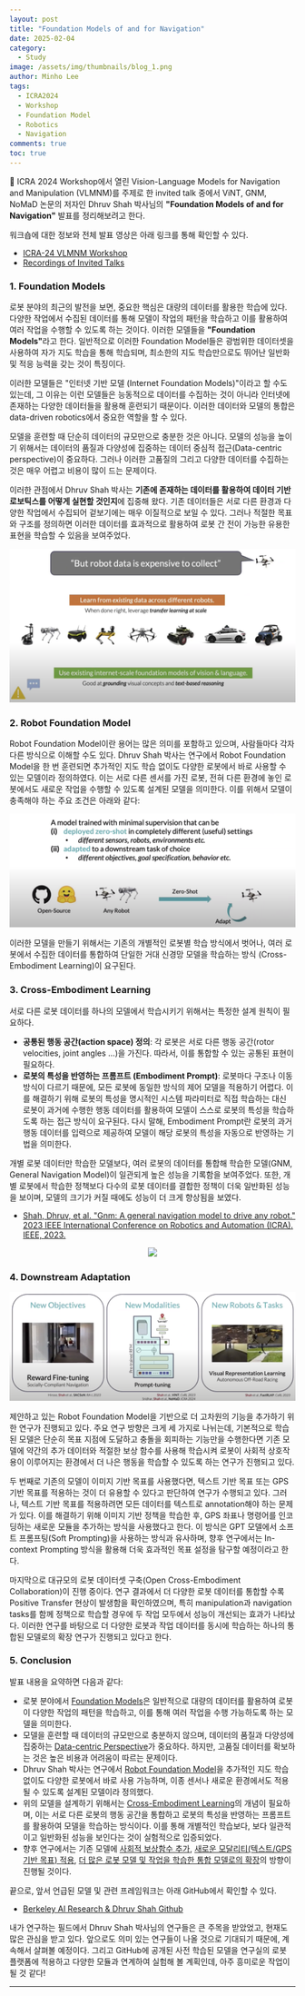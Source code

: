 ```yaml
---
layout: post
title: "Foundation Models of and for Navigation"
date: 2025-02-04
category:
  - Study
image: /assets/img/thumbnails/blog_1.png
author: Minho Lee
tags: 
  - ICRA2024
  - Workshop
  - Foundation Model
  - Robotics
  - Navigation
comments: true
toc: true
---
```


📌 ICRA 2024 Workshop에서 열린 Vision-Language Models for Navigation and Manipulation (VLMNM)를 주제로 한 invited talk 중에서 ViNT, GNM, NoMaD 논문의 저자인 Dhruv Shah 박사님의 <strong>"Foundation Models of and for Navigation"</strong> 발표를 정리해보려고 한다.

워크숍에 대한 정보와 전체 발표 영상은 아래 링크를 통해 확인할 수 있다. <br>
* <a href="https://vlmnm-workshop.github.io/"> ICRA-24 VLMNM Workshop</a>
* <a href="https://www.youtube.com/playlist?list=PLvYJV1Xnj1YVZdTrP2i8EqJW7Ai_pIMV7"> Recordings of Invited Talks</a>

### 1. Foundation Models
로봇 분야의 최근의 발전을 보면, 중요한 핵심은 대량의 데이터를 활용한 학습에 있다. 다양한 작업에서 수집된 데이터를 통해 모델이 작업의 패턴을 학습하고 이를 활용하여 여러 작업을 수행할 수 있도록 하는 것이다. 이러한 모델들을 <strong>"Foundation Models"</strong>라고 한다. 일반적으로 이러한 Foundation Model들은 광범위한 데이터셋을 사용하여 자가 지도 학습을 통해 학습되며, 최소한의 지도 학습만으로도 뛰어난 일반화 및 적응 능력을 갖는 것이 특징이다.

이러한 모델들은 "인터넷 기반 모델 (Internet Foundation Models)"이라고 할 수도 있는데, 그 이유는 이런 모델들은 능동적으로 데이터를 수집하는 것이 아니라 인터넷에 존재하는 다양한 데이터들을 활용해 훈련되기 때문이다. 이러한 데이터와 모델의 통합은 data-driven robotics에서 중요한 역할을 할 수 있다.

모델을 훈련할 때 단순히 데이터의 규모만으로 충분한 것은 아니다. 모델의 성능을 높이기 위해서는 데이터의 품질과 다양성에 집중하는 데이터 중심적 접근(Data-centric perspective)이 중요하다. 그러나 이러한 고품질의 그리고 다양한 데이터를 수집하는 것은 매우 어렵고 비용이 많이 드는 문제이다.

이러한 관점에서 Dhruv Shah 박사는 <strong>기존에 존재하는 데이터를 활용하여 데이터 기반 로보틱스를 어떻게 실현할 것인지</strong>에 집중해 왔다. 기존 데이터들은 서로 다른 환경과 다양한 작업에서 수집되어 겉보기에는 매우 이질적으로 보일 수 있다. 그러나 적절한 목표와 구조를 정의하면 이러한 데이터를 효과적으로 활용하여 로봇 간 전이 가능한 유용한 표현을 학습할 수 있음을 보여주었다.

<p align="center"><img src ="/assets/img/blog/20250204/fig_1.png"></p>

### 2. Robot Foundation Model
Robot Foundation Model이란 용어는 많은 의미를 포함하고 있으며, 사람들마다 각자 다른 방식으로 이해할 수도 있다. Dhruv Shah 박사는 연구에서 Robot Foundation Model을 한 번 훈련되면 추가적인 지도 학습 없이도 다양한 로봇에서 바로 사용할 수 있는 모델이라 정의하였다. 이는 서로 다른 센서를 가진 로봇, 전혀 다른 환경에 놓인 로봇에서도 새로운 작업을 수행할 수 있도록 설계된 모델을 의미한다. 이를 위해서 모델이 충족해야 하는 주요 조건은 아래와 같다:

<p align="center"><img src ="/assets/img/blog/20250204/fig_2.png"></p>

이러한 모델을 만들기 위해서는 기존의 개별적인 로봇별 학습 방식에서 벗어나, 여러 로봇에서 수집한 데이터를 통합하여 단일한 거대 신경망 모델을 학습하는 방식 (Cross-Embodiment Learning)이 요구된다.

### 3. Cross-Embodiment Learning
서로 다른 로봇 데이터를 하나의 모델에서 학습시키기 위해서는 특정한 설계 원칙이 필요하다. <br>
* <strong>공통된 행동 공간(action space) 정의</strong>: 각 로봇은 서로 다른 행동 공간(rotor velocities, joint angles ...)을 가진다. 따라서, 이를 통합할 수 있는 공통된 표현이 필요하다.
* <strong>로봇의 특성을 반영하는 프롬프트 (Embodiment Prompt)</strong>: 로봇마다 구조나 이동 방식이 다르기 때문에, 모든 로봇에 동일한 방식의 제어 모델을 적용하기 어렵다. 이를 해결하기 위해 로봇의 특성을 명시적인 시스템 파라미터로 직접 학습하는 대신 로봇이 과거에 수행한 행동 데이터를 활용하여 모델이 스스로 로봇의 특성을 학습하도록 하는 접근 방식이 요구된다. 다시 말해, Embodiment Prompt란 로봇의 과거 행동 데이터를 입력으로 제공하여 모델이 해당 로봇의 특성을 자동으로 반영하는 기법을 의미한다.

개별 로봇 데이터만 학습한 모델보다, 여러 로봇의 데이터를 통합해 학습한 모델(GNM, General Navigation Model)이 일관되게 높은 성능을 기록함을 보여주었다. 또한, 개별 로봇에서 학습한 정책보다 다수의 로봇 데이터를 결합한 정책이 더욱 일반화된 성능을 보이며, 모델의 크기가 커질 때에도 성능이 더 크게 향상됨을 보였다.

* <a href="https://ieeexplore.ieee.org/abstract/document/10161227?casa_token=UShbqLF5uogAAAAA:s3h6WmqvbkyN8E8lCbVogL2PXPrGoii7FftHRSKsFySo2NEW0aLQb5dF1A2OLe2KZIligpBP"> Shah, Dhruv, et al. "Gnm: A general navigation model to drive any robot." 2023 IEEE International Conference on Robotics and Automation (ICRA). IEEE, 2023.</a>
<p align="center"><img src ="/assets/img/blog/20250204/fig_3.gif"></p>

### 4. Downstream Adaptation
<p align="center"><img src ="/assets/img/blog/20250204/fig_4.png"></p>

제안하고 있는 Robot Foundation Model을 기반으로 더 고차원의 기능을 추가하기 위한 연구가 진행되고 있다. 주요 연구 방향은 크게 세 가지로 나뉘는데, 기본적으로 학습된 모델은 단순히 목표 지점에 도달하고 충돌을 회피하는 기능만을 수행한다면 기존 모델에 약간의 추가 데이터와 적절한 보상 함수를 사용해 학습시켜 로봇이 사회적 상호작용이 이루어지는 환경에서 더 나은 행동을 학습할 수 있도록 하는 연구가 진행되고 있다.

두 번째로 기존의 모델이 이미지 기반 목표를 사용했다면, 텍스트 기반 목표 또는 GPS 기반 목표를 적용하는 것이 더 유용할 수 있다고 판단하여 연구가 수행되고 있다. 그러나, 텍스트 기반 목표를 적용하려면 모든 데이터를 텍스트로 annotation해야 하는 문제가 있다. 이를 해결하기 위해 이미지 기반 정책을 학습한 후, GPS 좌표나 명령어를 인코딩하는 새로운 모듈을 추가하는 방식을 사용했다고 한다. 이 방식은 GPT 모델에서 소프트 프롬프팅(Soft Prompting)을 사용하는 방식과 유사하며, 향후 연구에서는 In-context Prompting 방식을 활용해 더욱 효과적인 목표 설정을 탐구할 예정이라고 한다.

마지막으로 대규모의 로봇 데이터셋 구축(Open Cross-Embodiment Collaboration)이 진행 중이다. 연구 결과에서 더 다양한 로봇 데이터를 통합할 수록 Positive Transfer 현상이 발생함을 확인하였으며, 특히 manipulation과 navigation tasks를 함께 정책으로 학습할 경우에 두 작업 모두에서 성능이 개선되는 효과가 나타났다. 이러한 연구를 바탕으로 더 다양한 로봇과 작업 데이터를 동시에 학습하는 하나의 통합된 모델로의 확장 연구가 진행되고 있다고 한다.


### 5. Conclusion
발표 내용을 요약하면 다음과 같다:

- 로봇 분야에서 <u>Foundation Models</u>은 일반적으로 대량의 데이터를 활용하여 로봇이 다양한 작업의 패턴을 학습하고, 이를 통해 여러 작업을 수행 가능하도록 하는 모델을 의미한다.
- 모델을 훈련할 때 데이터의 규모만으로 충분하지 않으며, 데이터의 품질과 다양성에 집중하는 <u>Data-centric Perspective</u>가 중요하다. 하지만, 고품질 데이터를 확보하는 것은 높은 비용과 어려움이 따르는 문제이다.
- Dhruv Shah 박사는 연구에서 <u>Robot Foundation Model</u>을 추가적인 지도 학습 없이도 다양한 로봇에서 바로 사용 가능하며, 이종 센서나 새로운 환경에서도 적용될 수 있도록 설계된 모델이라 정의했다.
- 위의 모델을 설계하기 위해서는 <u>Cross-Embodiment Learning</u>의 개념이 필요하며, 이는 서로 다른 로봇의 행동 공간을 통합하고 로봇의 특성을 반영하는 프롬프트를 활용하여 모델을 학습하는 방식이다. 이를 통해 개별적인 학습보다, 보다 일관적이고 일반화된 성능을 보인다는 것이 실험적으로 입증되었다.
- 향후 연구에서는 기존 모델에 <u>사회적 보상함수 추가</u>, <u>새로운 모달리티(텍스트/GPS 기반 목표) 적용</u>, <u>더 많은 로봇 모델 및 작업을 학습한 통합 모델로의 확장</u>의 방향이 진행될 것이다.

끝으로, 앞서 언급된 모델 및 관련 프레임워크는 아래 GitHub에서 확인할 수 있다.
* <a href="https://github.com/robodhruv/visualnav-transformer"> Berkeley AI Research & Dhruv Shah Github</a>

내가 연구하는 필드에서 Dhruv Shah 박사님의 연구들은 큰 주목을 받았었고, 현재도 많은 관심을 받고 있다. 앞으로도 의미 있는 연구들이 나올 것으로 기대되기 때문에, 계속해서 살펴볼 예정이다.
그리고 GitHub에 공개된 사전 학습된 모델을 연구실의 로봇 플랫폼에 적용하고 다양한 모듈과 연계하여 실험해 볼 계획인데, 아주 흥미로운 작업이 될 것 같다!

---